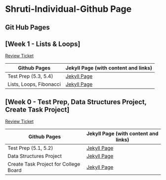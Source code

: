 # Shruti-Individual-Github Page

## Git Hub Pages

## [Week 1 - Lists & Loops]
[Review Ticket](https://github.com/shrutiapcsp/Shruti-Individual-/issues/2)

| Github Pages | Jekyll Page (with content and links) | 
| --- |---------------------------------------------------------------------------------------------|
| Test Prep (5.3, 5.4) | [Jekyll Page](https://shrutiapcsp.github.io/Shruti-Individual-/test%20prep)|
| Lists, Loops, Fibonacci | [Jekyll Page](https://shrutiapcsp.github.io/Shruti-Individual-/data%20structures%20project)| 

## [Week 0 - Test Prep, Data Structures Project, Create Task Project]
[Review Ticket](https://github.com/shrutiapcsp/Shruti-Individual-/issues/1)

| Github Pages | Jekyll Page (with content and links)| 
| --- |---------------------------------------------------------------------------------------------|
| Test Prep (5.1, 5.2) | [Jekyll Page](https://shrutiapcsp.github.io/Shruti-Individual-/test%20prep)|
| Data Structures Project | [Jekyll Page](https://shrutiapcsp.github.io/Shruti-Individual-/data%20structures%20project)| 
| Create Task Project for College Board | [Jekyll Page](https://shrutiapcsp.github.io/Shruti-Individual-/create%20task%20project)|  
